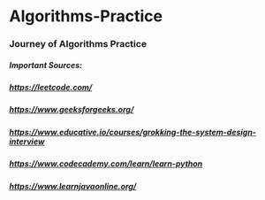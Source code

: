# Algorithms-Practice

### Journey of Algorithms Practice

##### Important Sources:

##### https://leetcode.com/
##### https://www.geeksforgeeks.org/
##### https://www.educative.io/courses/grokking-the-system-design-interview
##### https://www.codecademy.com/learn/learn-python
##### https://www.learnjavaonline.org/
